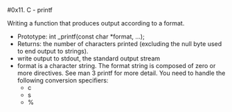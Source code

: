 #0x11. C - printf

Writing a function that produces output according to a format.

- Prototype: int _printf(const char *format, ...);
- Returns: the number of characters printed (excluding the null byte used to end output to strings).
- write output to stdout, the standard output stream
- format is a character string. The format string is composed of zero or more directives. See man 3 printf for more detail. You need to handle the following conversion specifiers:
	- c
	- s
	- %


